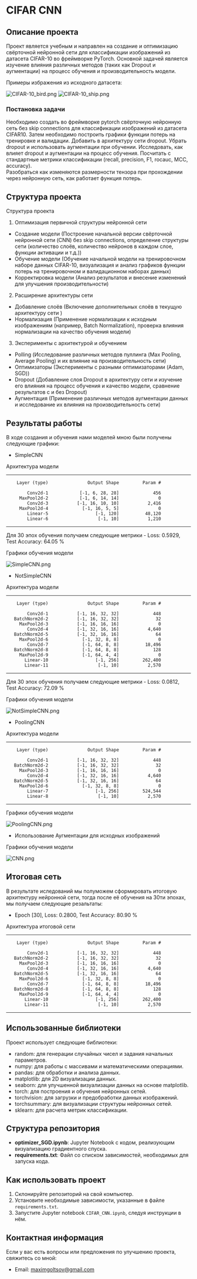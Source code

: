 # CIFAR CNN

## Описание проекта
Проект является учебным и направлен на создание и оптимизацию свёрточной нейронной сети для классификации изображений из датасета CIFAR-10 во фреймворке PyTorch. Основной задачей является изучение влияния различных методов (таких как Dropout и аугментации) на процесс обучения и производительность модели. 

Примеры избражения из исходного датасета:

![CIFAR-10_bird.png](images/CIFAR-10_bird.png)
![CIFAR-10_ship.png](images/CIFAR-10_ship.png)

### Постановка задачи
Необходимо создать во фреймворке pytorch свёрточную нейронную сеть без skip connections для классификации изображений из датасета CIFAR10. Затем необходимо построить графики функции потерь на тренировке и валидации. Добавить в архитектуру сети dropout. Убрать dropout и использовать аугментации при обучении. Исследовать, как влияет dropout и аугментации на процесс обучения. Посчитать с стандартные метрики классификации (recall, precision, F1, rocauc, MCC, accuracy).  
Разобраться как изменяются размерности тензора при прохождении через нейронную сеть, как работает функция потерь.

## Структура проекта

Структура проекта

1. Оптимизация первичной структуры нейронной сети
- Создание модели (Построение начальной версии свёрточной нейронной сети (CNN) без skip connections, определение структуры сети (количество слоёв, количество нейронов в каждом слое, функции активации и т.д.))
- Обучение модели (Обучение начальной модели на тренировочном наборе данных CIFAR-10, визуализация и анализ графиков функции потерь на тренировочном и валидационном наборах данных)
- Корректировка модели (Анализ результатов и внесение изменений для улучшения производительности)

2. Расширение архитектуры сети
- Добавление слоёв (Включение дополнительных слоёв в текущую архитектуру сети )
- Нормализация (Применение нормализации к исходным изображениям (например, Batch Normalization), проверка влияния нормализации на качество обучения модели)

3. Эксперименты с архитектурой и обучением
- Polling (Исследование различных методов пуллинга (Max Pooling, Average Pooling) и их влияние на производительность сети)
- Оптимизаторы (Эксперименты с разными оптимизаторами (Adam, SGD))
- Dropout (Добавление слоя Dropout в архитектуру сети и изучение его влияния на процесс обучения и качество модели, сравнение результатов с и без Dropout)
- Аугментация (Применение различных методов аугментации данных и исследование их влияния на производительность сети)

## Результаты работы

В ходе создания и обучения нами моделей мною были получены следующие графики:

- SimpleCNN 

Архитектура модели

----------------------------------------------------------------
        Layer (type)               Output Shape         Param #

            Conv2d-1            [-1, 6, 28, 28]             456
         MaxPool2d-2            [-1, 6, 14, 14]               0
            Conv2d-3           [-1, 16, 10, 10]           2,416
         MaxPool2d-4             [-1, 16, 5, 5]               0
            Linear-5                  [-1, 120]          48,120
            Linear-6                   [-1, 10]           1,210
----------------------------------------------------------------

Для 30 эпох обучения получаем следующие метрики - Loss: 0.5929, Test Accuracy: 64.05 %

Графики обучения модели

![SimpleCNN.png](images/SimpleCNN.png)



- NotSimpleCNN 

Архитектура модели

----------------------------------------------------------------
        Layer (type)               Output Shape         Param #

            Conv2d-1           [-1, 16, 32, 32]             448
       BatchNorm2d-2           [-1, 16, 32, 32]              32
         MaxPool2d-3           [-1, 16, 16, 16]               0
            Conv2d-4           [-1, 32, 16, 16]           4,640
       BatchNorm2d-5           [-1, 32, 16, 16]              64
         MaxPool2d-6             [-1, 32, 8, 8]               0
            Conv2d-7             [-1, 64, 8, 8]          18,496
       BatchNorm2d-8             [-1, 64, 8, 8]             128
         MaxPool2d-9             [-1, 64, 4, 4]               0
           Linear-10                  [-1, 256]         262,400
           Linear-11                   [-1, 10]           2,570
----------------------------------------------------------------

Для 30 эпох обучения получаем следующие метрики - Loss: 0.0812, Test Accuracy: 72.09 %

Графики обучения модели

![NotSimpleCNN.png](images/NotSimpleCNN.png)



- PoolingCNN 

Архитектура модели

----------------------------------------------------------------
        Layer (type)               Output Shape         Param #

            Conv2d-1           [-1, 16, 32, 32]             448
       BatchNorm2d-2           [-1, 16, 32, 32]              32
         MaxPool2d-3           [-1, 16, 16, 16]               0
            Conv2d-4           [-1, 32, 16, 16]           4,640
       BatchNorm2d-5           [-1, 32, 16, 16]              64
         MaxPool2d-6             [-1, 32, 8, 8]               0
            Linear-7                  [-1, 256]         524,544
            Linear-8                   [-1, 10]           2,570
----------------------------------------------------------------

Графики обучения модели

![PoolingCNN.png](images/PoolingCNN.png)



- Использование Аугментации для исходных изображений

Графики обучения модели

![CNN.png](images/CNN.png)


## Итоговая сеть
В результате иследований мы полуможем сформировать итоговую архитектуру нейронной сети, тогда после её обучения на 30ти эпохах, мы получаем следующие резальтаты:

- Epoch [30], Loss: 0.2800, Test Accuracy: 80.90 % 

Архитектура итоговой сети

----------------------------------------------------------------
        Layer (type)               Output Shape         Param #

            Conv2d-1           [-1, 16, 32, 32]             448
       BatchNorm2d-2           [-1, 16, 32, 32]              32
         MaxPool2d-3           [-1, 16, 16, 16]               0
            Conv2d-4           [-1, 32, 16, 16]           4,640
       BatchNorm2d-5           [-1, 32, 16, 16]              64
         MaxPool2d-6             [-1, 32, 8, 8]               0
            Conv2d-7             [-1, 64, 8, 8]          18,496
       BatchNorm2d-8             [-1, 64, 8, 8]             128
         MaxPool2d-9             [-1, 64, 4, 4]               0
           Linear-10                  [-1, 256]         262,400
           Linear-11                   [-1, 10]           2,570
----------------------------------------------------------------


## Использованные библиотеки
Проект использует следующие библиотеки:

- random: для генерации случайных чисел и задания начальных параметров.
- numpy: для работы с массивами и математическими операциями.
- pandas: для обработки и анализа данных.
- matplotlib: для 2D визуализации данных.
- seaborn: для улучшенной визуализации данных на основе matplotlib.
- torch: для построения и обучения нейронных сетей.
- torchvision: для загрузки и предобработки данных изображений.
- torchsummary: для визуализации структуры нейронных сетей.
- sklearn: для расчета метрик классификации.

## Структура репозитория
- **optimizer_SGD.ipynb**: Jupyter Notebook с кодом, реализующим визуализацию градиентного спуска.
- **requirements.txt**: Файл со списком зависимостей, необходимых для запуска кода.

## Как использовать проект
1. Склонируйте репозиторий на свой компьютер.
2. Установите необходимые зависимости, указанные в файле `requirements.txt`.
3. Запустите Jupyter notebook `CIFAR_CNN.ipynb`, следуя инструкции в нём.

## Контактная информация
Если у вас есть вопросы или предложения по улучшению проекта, свяжитесь со мной:
- Email: maximgoltsov@gmail.com



<!-- 
4. Визуализация и анализ результатов
Графики:
Построение графиков функции потерь на тренировочном и валидационном наборах данных.
Визуализация изменения метрик в процессе обучения.
Метрики классификации:
Расчёт стандартных метрик классификации: recall, precision, F1-score, ROC AUC, MCC, accuracy.
Анализ полученных метрик и выводы о качестве модели.
Заключение:
Сравнение результатов различных экспериментов (с Dropout и без, с аугментацией и без). -->
